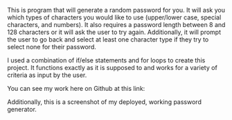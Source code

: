 This is program that will generate a random password for you. It will ask you which types of characters you would like to use (upper/lower case, special characters, and numbers). It also requires a password length between 8 and 128 characters or it will ask the user to try again. Additionally, it will prompt the user to go back and select at least one character type if they try to select none for their password.

I used a combination of if/else statements and for loops to create this project. It functions exactly as it is supposed to and works for a variety of criteria as input by the user. 

You can see my work here on Github at this link:


Additionally, this is a screenshot of my deployed, working password generator.